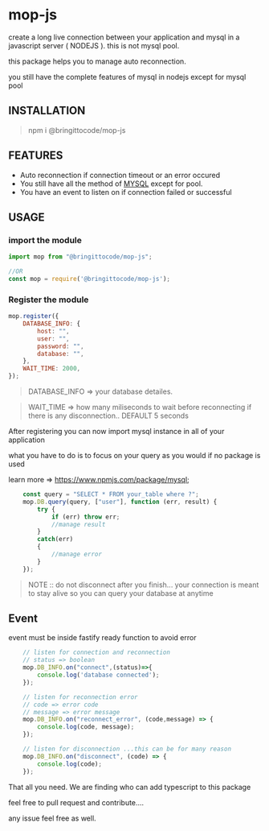 # mop-js
create a long live connection between your application and mysql in a javascript server ( NODEJS ). this is not mysql pool.

this package helps you to manage auto reconnection.

you still have the complete features of mysql in nodejs except for mysql pool

## INSTALLATION
> npm i @bringittocode/mop-js

## FEATURES

* Auto reconnection if connection timeout or an error occured
* You still have all the method of [MYSQL](https://www.npmjs.com/package/mysql) except for pool.
* You have an event to listen on if connection failed or successful

## USAGE

### import the module
```js
import mop from "@bringittocode/mop-js";

//OR
const mop = require('@bringittocode/mop-js');
```

### Register the module
```js
mop.register({
    DATABASE_INFO: {
        host: "",
        user: "",
        password: "",
        database: "",
    },
    WAIT_TIME: 2000,
});
```

> DATABASE_INFO => your database detailes.

> WAIT_TIME => how many miliseconds to wait before reconnecting if there is any disconnection.. DEFAULT 5 seconds

After registering you can now import mysql instance in all of your application

what you have to do is to focus on your query as you would if no package is used

learn more => https://www.npmjs.com/package/mysql;

```js
    const query = "SELECT * FROM your_table where ?";
    mop.DB.query(query, ["user"], function (err, result) {
        try {
            if (err) throw err;
            //manage result
        }
        catch(err)
        {
            //manage error
        }
    });
```
> NOTE :: do not disconnect after you finish... your connection is meant to stay alive so you can query your database at anytime

## Event

event must be inside fastify ready function to avoid error
```js
    // listen for connection and reconnection
    // status => boolean
    mop.DB_INFO.on("connect",(status)=>{
        console.log('database connected');
    });

    // listen for reconnection error
    // code => error code
    // message => error message
    mop.DB_INFO.on("reconnect_error", (code,message) => {
        console.log(code, message);
    });

    // listen for disconnection ...this can be for many reason
    mop.DB_INFO.on("disconnect", (code) => {
        console.log(code);
    });
```

That all you need.
We are finding who can add typescript to this package

feel free to pull request and contribute....

any issue feel free as well.